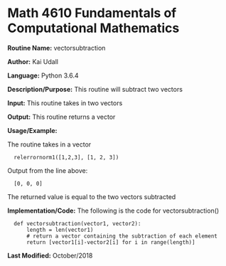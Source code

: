 # Math 4610 Fundamentals of Computational Mathematics

**Routine Name:**           vectorsubtraction

**Author:** Kai Udall

**Language:** Python 3.6.4

**Description/Purpose:** This routine will subtract two vectors

**Input:** This routine takes in two vectors

**Output:** This routine returns a vector

**Usage/Example:**

The routine takes in a vector

      relerrornorm1([1,2,3], [1, 2, 3])

Output from the line above:

      [0, 0, 0]

The returned value is equal to the two vectors subtracted

**Implementation/Code:** The following is the code for vectorsubtraction()

      def vectorsubtraction(vector1, vector2):
          length = len(vector1)
          # return a vector containing the subtraction of each element
          return [vector1[i]-vector2[i] for i in range(length)]


**Last Modified:** October/2018

